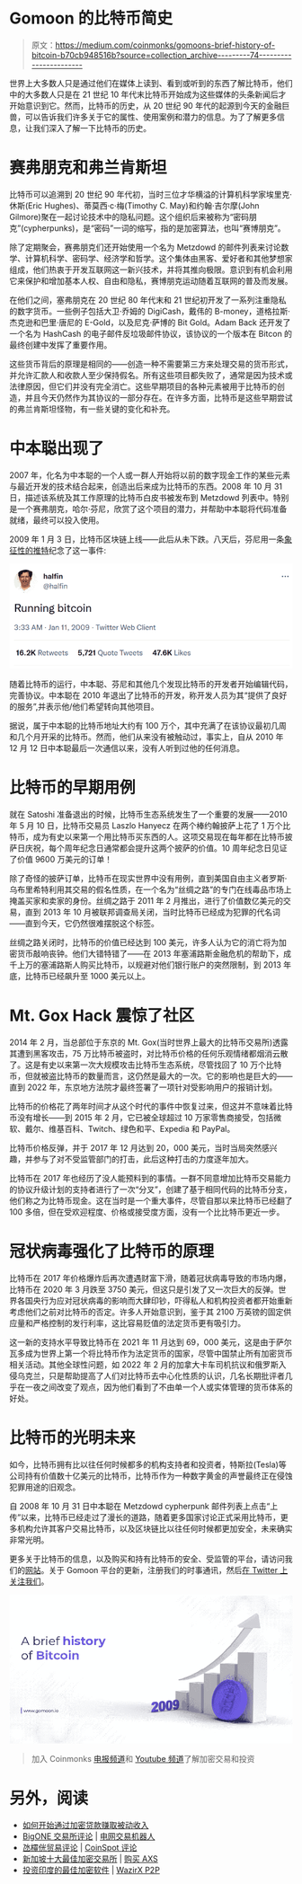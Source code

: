 # Gomoon 的比特币简史

> 原文：<https://medium.com/coinmonks/gomoons-brief-history-of-bitcoin-b70cb948516b?source=collection_archive---------74----------------------->

世界上大多数人只是通过他们在媒体上读到、看到或听到的东西了解比特币，他们中的大多数人只是在 21 世纪 10 年代末比特币开始成为这些媒体的头条新闻后才开始意识到它。然而，比特币的历史，从 20 世纪 90 年代的起源到今天的金融巨兽，可以告诉我们许多关于它的属性、使用案例和潜力的信息。为了了解更多信息，让我们深入了解一下比特币的历史。

# 赛弗朋克和弗兰肯斯坦

比特币可以追溯到 20 世纪 90 年代初，当时三位才华横溢的计算机科学家埃里克·休斯(Eric Hughes)、蒂莫西·c·梅(Timothy C. May)和约翰·吉尔摩(John Gilmore)聚在一起讨论技术中的隐私问题。这个组织后来被称为“密码朋克”(cypherpunks)，是“密码”一词的缩写，指的是加密算法，也叫“赛博朋克”。

除了定期聚会，赛弗朋克们还开始使用一个名为 Metzdowd 的邮件列表来讨论数学、计算机科学、密码学、经济学和哲学。这个集体由黑客、爱好者和其他梦想家组成，他们热衷于开发互联网这一新兴技术，并将其推向极限。意识到有机会利用它来保护和增加基本人权、自由和隐私，赛博朋克运动随着互联网的普及而发展。

在他们之间，塞弗朋克在 20 世纪 80 年代末和 21 世纪初开发了一系列注重隐私的数字货币。一些例子包括大卫·乔姆的 DigiCash，戴伟的 B-money，道格拉斯·杰克逊和巴里·唐尼的 E-Gold，以及尼克·萨博的 Bit Gold。Adam Back 还开发了一个名为 HashCash 的电子邮件反垃圾邮件协议，该协议的一个版本在 Bitcon 的最终创建中发挥了重要作用。

这些货币背后的原理是相同的——创造一种不需要第三方来处理交易的货币形式，并允许汇款人和收款人至少保持假名。所有这些项目都失败了，通常是因为技术或法律原因，但它们并没有完全消亡。这些早期项目的各种元素被用于比特币的创造，并且今天仍然作为其协议的一部分存在。在许多方面，比特币是这些早期尝试的弗兰肯斯坦怪物，有一些关键的变化和补充。

# 中本聪出现了

2007 年，化名为中本聪的一个人或一群人开始将以前的数字现金工作的某些元素与最近开发的技术结合起来，创造出后来成为比特币的东西。2008 年 10 月 31 日，描述该系统及其工作原理的比特币白皮书被发布到 Metzdowd 列表中。特别是一个赛弗朋克，哈尔·芬尼，欣赏了这个项目的潜力，并帮助中本聪将代码准备就绪，最终可以投入使用。

2009 年 1 月 3 日，比特币区块链上线——此后从未下跌。八天后，芬尼用一条[象征性的推特](https://twitter.com/halfin/status/1110302988)纪念了这一事件:

![](img/369298a0ac9ab1640f5858141343611b.png)

随着比特币的运行，中本聪、芬尼和其他几个发现比特币的开发者开始编辑代码，完善协议。中本聪在 2010 年退出了比特币的开发，称开发人员为其“提供了良好的服务”,并表示他/他们希望转向其他项目。

据说，属于中本聪的比特币地址大约有 100 万个，其中充满了在该协议最初几周和几个月开采的比特币。然而，他们从来没有被触动过，事实上，自从 2010 年 12 月 12 日中本聪最后一次通信以来，没有人听到过他的任何消息。

# 比特币的早期用例

就在 Satoshi 准备退出的时候，比特币生态系统发生了一个重要的发展——2010 年 5 月 10 日，比特币交易员 Laszlo Hanyecz 在两个棒约翰披萨上花了 1 万个比特币，成为有史以来第一个用比特币买东西的人。这项交易现在每年都在比特币披萨日庆祝，每个周年纪念日通常都会提升这两个披萨的价值。10 周年纪念日见证了价值 9600 万美元的订单！

除了奇怪的披萨订单，比特币在现实世界中没有用例，直到美国自由主义者罗斯·乌布里希特利用其交易的假名性质，在一个名为“丝绸之路”的专门在线毒品市场上掩盖买家和卖家的身份。丝绸之路于 2011 年 2 月推出，进行了价值数亿美元的交易，直到 2013 年 10 月被联邦调查局关闭，当时比特币已经成为犯罪的代名词——直到今天，它仍然很难摆脱这个标签。

丝绸之路关闭时，比特币的价值已经达到 100 美元，许多人认为它的消亡将为加密货币敲响丧钟。他们大错特错了——在 2013 年塞浦路斯金融危机的帮助下，成千上万的塞浦路斯人购买比特币，以规避对他们银行账户的突然限制，到 2013 年底，比特币已经飙升至 1000 美元以上。

# Mt. Gox Hack 震惊了社区

2014 年 2 月，当总部位于东京的 Mt. Gox(当时世界上最大的比特币交易所)透露其遭到黑客攻击，75 万比特币被盗时，对比特币价格的任何乐观情绪都烟消云散了。这是有史以来第一次大规模攻击比特币生态系统，尽管找回了 10 万个比特币，但就被盗比特币的数量而言，这仍然是最大的一次。它的影响也是巨大的——直到 2022 年，东京地方法院才最终签署了一项针对受影响用户的报销计划。

比特币的价格花了两年时间才从这个时代的事件中恢复过来，但这并不意味着比特币没有增长——到 2015 年 2 月，它已被全球超过 10 万家零售商接受，包括微软、戴尔、维基百科、Twitch、绿色和平、Expedia 和 PayPal。

比特币价格反弹，并于 2017 年 12 月达到 20，000 美元，当时当局突然感兴趣，并参与了对不受监管部门的打击，此后这种打击的力度逐年加大。

比特币在 2017 年也经历了没人能预料到的事情。一群不同意增加比特币交易能力的协议升级计划的支持者进行了一次“分叉”，创建了基于相同代码的比特币分支，他们称之为比特币现金。这在当时是一个重大事件，尽管自那以来比特币已经翻了 100 多倍，但在受欢迎程度、价格或接受度方面，没有一个比比特币更近一步。

# 冠状病毒强化了比特币的原理

比特币在 2017 年价格爆炸后再次遭遇财富下滑，随着冠状病毒导致的市场内爆，比特币在 2020 年 3 月跌至 3750 美元，但这只是引发了又一次巨大的反弹。世界各国央行为应对冠状病毒的影响而大肆印钞，吓得私人和机构投资者都开始重新考虑他们之前对比特币的否定。许多人开始意识到，鉴于其 2100 万英镑的固定供应量和严格控制的发行利率，这比容易贬值的法定货币更有吸引力。

这一新的支持水平导致比特币在 2021 年 11 月达到 69，000 美元，这是由于萨尔瓦多成为世界上第一个将比特币作为法定货币的国家，尽管中国禁止所有加密货币相关活动。其他全球性问题，如 2022 年 2 月的加拿大卡车司机抗议和俄罗斯入侵乌克兰，只是帮助提高了人们对比特币去中心化性质的认识，几名长期批评者几乎在一夜之间改变了观点，因为他们看到了不由单一个人或实体管理的货币体系的好处。

# 比特币的光明未来

如今，比特币拥有比以往任何时候都多的机构支持者和投资者，特斯拉(Tesla)等公司持有价值数十亿美元的比特币，比特币作为一种数字黄金的声誉最终正在侵蚀犯罪用途的旧观念。

自 2008 年 10 月 31 日中本聪在 Metzdowd cypherpunk 邮件列表上点击“上传”以来，比特币已经走过了漫长的道路，随着更多国家讨论正式采用比特币，更多机构允许其客户交易比特币，以及区块链比以往任何时候都更加安全，未来确实非常光明。

更多关于比特币的信息，以及购买和持有比特币的安全、受监管的平台，请访问我们的[网站](https://www.gomoon.io/)。关于 Gomoon 平台的更新，注册我们的时事通讯，然后[在 Twitter 上关注我们](https://twitter.com/gomoon)。

![](img/94174367157c714ea668ab8e27113c13.png)

> 加入 Coinmonks [电报频道](https://t.me/coincodecap)和 [Youtube 频道](https://www.youtube.com/c/coinmonks/videos)了解加密交易和投资

# 另外，阅读

*   [如何开始通过加密贷款赚取被动收入](https://coincodecap.com/passive-income-crypto-lending)
*   [BigONE 交易所评论](/coinmonks/bigone-exchange-review-64705d85a1d4) | [电网交易机器人](https://coincodecap.com/grid-trading)
*   [氹欞侊贸易评论](https://coincodecap.com/anny-trade-review) | [CoinSpot 评论](https://coincodecap.com/coinspot-review)
*   [新加坡十大最佳加密交易所](https://coincodecap.com/crypto-exchange-in-singapore) | [购买 AXS](https://coincodecap.com/buy-axs-token)
*   [投资印度的最佳加密软件](https://coincodecap.com/best-crypto-to-invest-in-india-in-2021) | [WazirX P2P](https://coincodecap.com/wazirx-p2p)